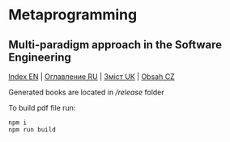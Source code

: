 # Metaprogramming

## Multi-paradigm approach in the Software Engineering

[Index EN](content/en/Index.md) | [Оглавление RU](content/ru/Index.md) | [Зміст UK](content/uk/Index.md) | [Obsah CZ](content/cz/Index.md)

Generated books are located in */release* folder

To build pdf file run:

```
npm i
npm run build
```
